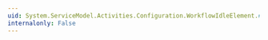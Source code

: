 ```yaml
---
uid: System.ServiceModel.Activities.Configuration.WorkflowIdleElement.#ctor
internalonly: False
---
```

